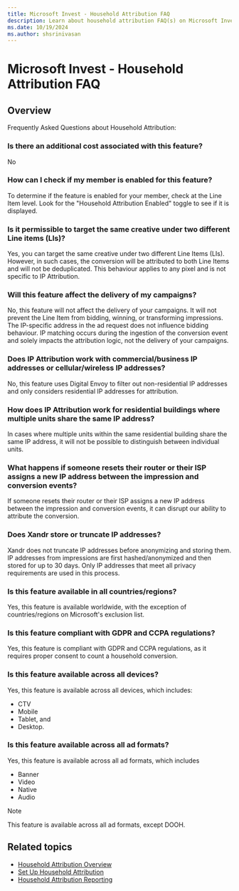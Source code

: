 ```yaml
---
title: Microsoft Invest - Household Attribution FAQ
description: Learn about household attribution FAQ(s) on Microsoft Invest.
ms.date: 10/19/2024
ms.author: shsrinivasan
---
```


# Microsoft Invest - Household Attribution FAQ

## Overview

Frequently Asked Questions about Household Attribution:

### Is there an additional cost associated with this feature?

No  

### How can I check if my member is enabled for this feature?

To determine if the feature is enabled for your member, check at the Line Item level. Look for the "Household Attribution Enabled" toggle to see if it is displayed.  

### Is it permissible to target the same creative under two different Line items (LIs)?

Yes, you can target the same creative under two different Line Items (LIs). However, in such cases, the conversion will be attributed to both Line Items and will not be deduplicated. This behaviour applies to any pixel and is not specific to IP Attribution.

### Will this feature affect the delivery of my campaigns?

No, this feature will not affect the delivery of your campaigns. It will not prevent the Line Item from bidding, winning, or transforming impressions. The IP-specific address in the ad request does not influence bidding behaviour. IP matching occurs during the ingestion of the conversion event and solely impacts the attribution logic, not the delivery of your campaigns.

### Does IP Attribution work with commercial/business IP addresses or cellular/wireless IP addresses?

No, this feature uses Digital Envoy to filter out non-residential IP addresses and only considers residential IP addresses for attribution.

### How does IP Attribution work for residential buildings where multiple units share the same IP address?

In cases where multiple units within the same residential building share the same IP address, it will not be possible to distinguish between individual units.

### What happens if someone resets their router or their ISP assigns a new IP address between the impression and conversion events? 

If someone resets their router or their ISP assigns a new IP address between the impression and conversion events, it can disrupt our ability to attribute the conversion.

### Does Xandr store or truncate IP addresses?

Xandr does not truncate IP addresses before anonymizing and storing them. IP addresses from impressions are first hashed/anonymized and then stored for up to 30 days. Only IP addresses that meet all privacy requirements are used in this process.  

### Is this feature available in all countries/regions?

Yes, this feature is available worldwide, with the exception of countries/regions on Microsoft's exclusion list.

### Is this feature compliant with GDPR and CCPA regulations?  

Yes, this feature is compliant with GDPR and CCPA regulations, as it requires proper consent to count a household conversion.  

### Is this feature available across all devices?

Yes, this feature is available across all devices, which includes:

- CTV  
- Mobile
- Tablet, and  
- Desktop.

### Is this feature available across all ad formats?

Yes, this feature is available across all ad formats, which includes

- Banner
- Video
- Native
- Audio
  
> [!NOTE]
> This feature is available across all ad formats, except DOOH.
 


## Related topics

- [Household Attribution Overview](household-attribution.md)
- [Set Up Household Attribution](set-up-household-attribution.md)
- [Household Attribution Reporting](household-attribution-reporting.md)
